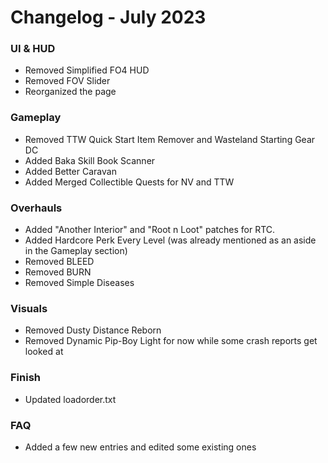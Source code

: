 # Changelog - July 2023

### UI & HUD

- Removed Simplified FO4 HUD
- Removed FOV Slider
- Reorganized the page

### Gameplay

- Removed TTW Quick Start Item Remover and Wasteland Starting Gear DC
- Added Baka Skill Book Scanner
- Added Better Caravan
- Added Merged Collectible Quests for NV and TTW

### Overhauls

- Added "Another Interior" and "Root n Loot" patches for RTC.
- Added Hardcore Perk Every Level (was already mentioned as an aside in the Gameplay section)
- Removed BLEED
- Removed BURN
- Removed Simple Diseases

### Visuals

- Removed Dusty Distance Reborn
- Removed Dynamic Pip-Boy Light for now while some crash reports get looked at

### Finish

- Updated loadorder.txt

### FAQ

- Added a few new entries and edited some existing ones
